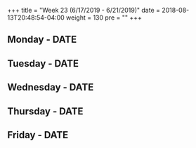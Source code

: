 +++
title = "Week 23 (6/17/2019 - 6/21/2019)"
date = 2018-08-13T20:48:54-04:00
weight = 130
pre = "<b></b>"
+++

## Monday - DATE

## Tuesday - DATE

## Wednesday - DATE

## Thursday - DATE

## Friday - DATE